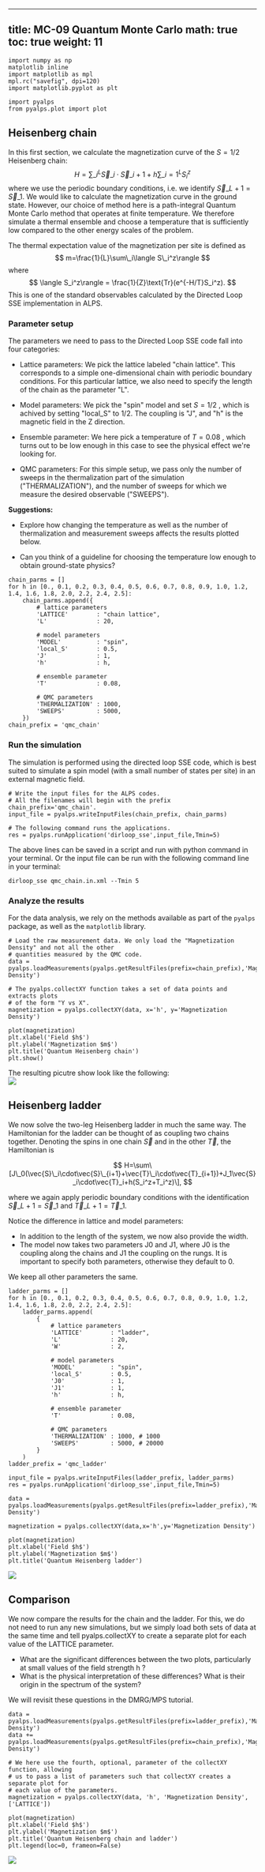 
---
title: MC-09 Quantum Monte Carlo
math: true
toc: true
weight: 11
---

```
import numpy as np
matplotlib inline
import matplotlib as mpl
mpl.rc("savefig", dpi=120)
import matplotlib.pyplot as plt

import pyalps
from pyalps.plot import plot
```

## Heisenberg chain

In this first section, we calculate the magnetization curve of the  $S=1/2$  Heisenberg chain:
$$
H=\sum\_{i}^{L}\vec{S}\_i\cdot\vec{S}\_{i+1}+h\sum\_{i=1}^LS_i^z
$$
where we use the periodic boundary conditions, i.e. we identify $\vec{S}\_{L+1}=\vec{S}\_1$.
We would like to calculate the magnetization curve in the ground state. However, our choice of method here is a path-integral Quantum Monte Carlo method that operates at finite temperature. We therefore simulate a thermal ensemble and choose a temperature that is sufficiently low compared to the other energy scales of the problem.

The thermal expectation value of the magnetization per site is defined as
$$
m=\frac{1}{L}\sum\_i\langle S\_i^z\rangle
$$
where
$$
\langle S_i^z\rangle = \frac{1}{Z}\text{Tr}(e^{-H/T}S_i^z).
$$
This is one of the standard observables calculated by the Directed Loop SSE implementation in ALPS.

### Parameter setup

The parameters we need to pass to the Directed Loop SSE code fall into four categories:

- Lattice parameters: We pick the lattice labeled "chain lattice". This corresponds to a simple one-dimensional chain with periodic boundary conditions. For this particular lattice, we also need to specify the length of the chain as the parameter "L".

- Model parameters: We pick the "spin" model and set  $S=1/2$ , which is achived by setting "local_S" to 1/2. The coupling is "J", and "h" is the magnetic field in the Z direction.

- Ensemble parameter: We here pick a temperature of  $T=0.08$ , which turns out to be low enough in this case to see the physical effect we're looking for.

- QMC parameters: For this simple setup, we pass only the number of sweeps in the thermalization part of the simulation ("THERMALIZATION"), and the number of sweeps for which we measure the desired observable ("SWEEPS").

**Suggestions:** 

- Explore how changing the temperature as well as the number of thermalization and measurement sweeps affects the results plotted below.

- Can you think of a guideline for choosing the temperature low enough to obtain ground-state physics?

```
chain_parms = []
for h in [0., 0.1, 0.2, 0.3, 0.4, 0.5, 0.6, 0.7, 0.8, 0.9, 1.0, 1.2, 1.4, 1.6, 1.8, 2.0, 2.2, 2.4, 2.5]:
    chain_parms.append({
        # lattice parameters
        'LATTICE'        : "chain lattice", 
        'L'              : 20,

        # model parameters
        'MODEL'          : "spin",
        'local_S'        : 0.5,
        'J'              : 1,
        'h'              : h,

        # ensemble parameter
        'T'              : 0.08,

        # QMC parameters
        'THERMALIZATION' : 1000,
        'SWEEPS'         : 5000,
    })
chain_prefix = 'qmc_chain'
```

### Run the simulation

The simulation is performed using the directed loop SSE code, which is best suited to simulate a spin model (with a small number of states per site) in an external magnetic field.

```
# Write the input files for the ALPS codes.
# All the filenames will begin with the prefix chain_prefix='qmc_chain'.
input_file = pyalps.writeInputFiles(chain_prefix, chain_parms)

# The following command runs the applications.
res = pyalps.runApplication('dirloop_sse',input_file,Tmin=5)
```

The above lines can be saved in a script and run with python command in your terminal. Or the input file can be run with the following command line in your terminal:

```
dirloop_sse qmc_chain.in.xml --Tmin 5
```

### Analyze the results

For the data analysis, we rely on the methods available as part of the `pyalps` package, as well as the `matplotlib` library.

```
# Load the raw measurement data. We only load the "Magnetization Density" and not all the other
# quantities measured by the QMC code.
data = pyalps.loadMeasurements(pyalps.getResultFiles(prefix=chain_prefix),'Magnetization Density')

# The pyalps.collectXY function takes a set of data points and extracts plots
# of the form "Y vs X".
magnetization = pyalps.collectXY(data, x='h', y='Magnetization Density')

plot(magnetization)
plt.xlabel('Field $h$')
plt.ylabel('Magnetization $m$')
plt.title('Quantum Heisenberg chain')
plt.show()
```

The resulting picutre show look like the following:    
![](qmcmagchain.png)

## Heisenberg ladder

We now solve the two-leg Heisenberg ladder in much the same way. The Hamiltonian for the ladder can be thought of as coupling two chains together. Denoting the spins in one chain $\vec{S}$  and in the other $\vec{T}$, the Hamiltonian is

$$
H=\sum\[J\_0(\vec{S}\_i\cdot\vec{S}\_{i+1}+\vec{T}\_i\cdot\vec{T}_{i+1})+J_1\vec{S}_i\cdot\vec{T}_i+h(S_i^z+T_i^z)\],
$$

where we again apply periodic boundary conditions with the identification $\vec{S}\_{L+1}=\vec{S}\_1$ and $\vec{T}\_{L+1}=\vec{T}\_1$.

Notice the difference in lattice and model parameters:

- In addition to the length of the system, we now also provide the width.
- The model now takes two parameters J0 and J1, where J0 is the coupling along the chains and J1 the coupling on the rungs. It is important to specify both parameters, otherwise they default to 0.

We keep all other parameters the same.

```
ladder_parms = []
for h in [0., 0.1, 0.2, 0.3, 0.4, 0.5, 0.6, 0.7, 0.8, 0.9, 1.0, 1.2, 1.4, 1.6, 1.8, 2.0, 2.2, 2.4, 2.5]:
    ladder_parms.append(
        { 
            # lattice parameters
            'LATTICE'        : "ladder", 
            'L'              : 20,
            'W'              : 2,
         
            # model parameters
            'MODEL'          : "spin",
            'local_S'        : 0.5,
            'J0'             : 1,
            'J1'             : 1,
            'h'              : h,
         
            # ensemble parameter
            'T'              : 0.08,
    
            # QMC parameters
            'THERMALIZATION' : 1000, # 1000
            'SWEEPS'         : 5000, # 20000
        }
    )
ladder_prefix = 'qmc_ladder'
    
input_file = pyalps.writeInputFiles(ladder_prefix, ladder_parms)
res = pyalps.runApplication('dirloop_sse',input_file,Tmin=5)

data = pyalps.loadMeasurements(pyalps.getResultFiles(prefix=ladder_prefix),'Magnetization Density')

magnetization = pyalps.collectXY(data,x='h',y='Magnetization Density')

plot(magnetization)
plt.xlabel('Field $h$')
plt.ylabel('Magnetization $m$')
plt.title('Quantum Heisenberg ladder')
```

![](qmcmagladder.png)

## Comparison

We now compare the results for the chain and the ladder. For this, we do not need to run any new simulations, but we simply load both sets of data at the same time and tell pyalps.collectXY to create a separate plot for each value of the LATTICE parameter.

- What are the significant differences between the two plots, particularly at small values of the field strength  h ?
- What is the physical interpretation of these differences? What is their origin in the spectrum of the system?

We will revisit these questions in the DMRG/MPS tutorial.

```
data = pyalps.loadMeasurements(pyalps.getResultFiles(prefix=ladder_prefix),'Magnetization Density')
data += pyalps.loadMeasurements(pyalps.getResultFiles(prefix=chain_prefix),'Magnetization Density')

# We here use the fourth, optional, parameter of the collectXY function, allowing
# us to pass a list of parameters such that collectXY creates a separate plot for
# each value of the parameters.
magnetization = pyalps.collectXY(data, 'h', 'Magnetization Density', ['LATTICE'])

plot(magnetization)
plt.xlabel('Field $h$')
plt.ylabel('Magnetization $m$')
plt.title('Quantum Heisenberg chain and ladder')
plt.legend(loc=0, frameon=False)
```

![](qmcmagchainandladder.png)

